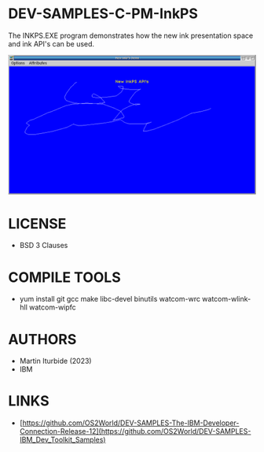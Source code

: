 # DEV-SAMPLES-C-PM-InkPS
The INKPS.EXE program demonstrates how the new ink presentation space and ink API's can be used.

![InkPS ScreenShot](/wiki/InkPS_001.png)

LICENSE
===============
* BSD 3 Clauses

COMPILE TOOLS
===============
* yum install git gcc make libc-devel binutils watcom-wrc watcom-wlink-hll watcom-wipfc
 
AUTHORS
===============
* Martin Iturbide (2023)
* IBM

LINKS
===============
* [https://github.com/OS2World/DEV-SAMPLES-The-IBM-Developer-Connection-Release-12](https://github.com/OS2World/DEV-SAMPLES-IBM_Dev_Toolkit_Samples)
